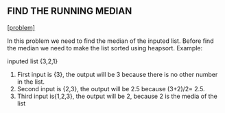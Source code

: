 ## FIND THE RUNNING MEDIAN
[[problem]](https://www.hackerrank.com/challenges/ctci-find-the-running-median/problem)

In this problem we need to find the median of the inputed list. Before find the median we need to make the list sorted using heapsort.
Example:

inputed list {3,2,1}
1. First input is {3}, the output will be 3 because there is no other number in the list.
2. Second input is {2,3}, the output will be 2.5 because (3+2)/2= 2.5.
3. Third input is{1,2,3}, the output will be 2, because 2 is the media of the list 
